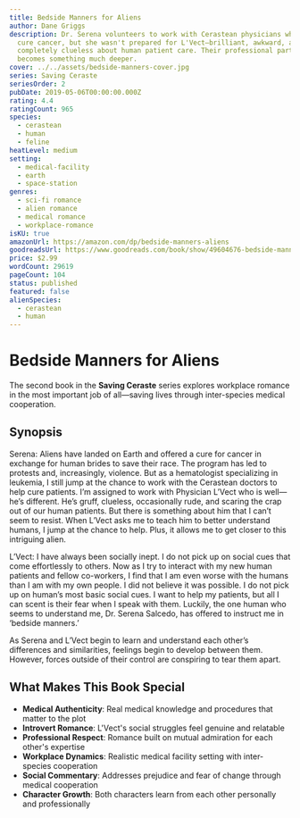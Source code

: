 ```yaml
---
title: Bedside Manners for Aliens
author: Dane Griggs
description: Dr. Serena volunteers to work with Cerastean physicians who can
  cure cancer, but she wasn't prepared for L'Vect—brilliant, awkward, and
  completely clueless about human patient care. Their professional partnership
  becomes something much deeper.
cover: ../../assets/bedside-manners-cover.jpg
series: Saving Ceraste
seriesOrder: 2
pubDate: 2019-05-06T00:00:00.000Z
rating: 4.4
ratingCount: 965
species:
  - cerastean
  - human
  - feline
heatLevel: medium
setting:
  - medical-facility
  - earth
  - space-station
genres:
  - sci-fi romance
  - alien romance
  - medical romance
  - workplace-romance
isKU: true
amazonUrl: https://amazon.com/dp/bedside-manners-aliens
goodreadsUrl: https://www.goodreads.com/book/show/49604676-bedside-manners-for-aliens
price: $2.99
wordCount: 29619
pageCount: 104
status: published
featured: false
alienSpecies:
  - cerastean
  - human
---
```


# Bedside Manners for Aliens

The second book in the **Saving Ceraste** series explores workplace romance in the most important job of all—saving lives through inter-species medical cooperation.

## Synopsis

Serena: Aliens have landed on Earth and offered a cure for cancer in exchange for human brides to save their race. The program has led to protests and, increasingly, violence. But as a hematologist specializing in leukemia, I still jump at the chance to work with the Cerastean doctors to help cure patients. I’m assigned to work with Physician L’Vect who is well—he’s different. He’s gruff, clueless, occasionally rude, and scaring the crap out of our human patients. But there is something about him that I can’t seem to resist. When L’Vect asks me to teach him to better understand humans, I jump at the chance to help. Plus, it allows me to get closer to this intriguing alien.

L’Vect: I have always been socially inept. I do not pick up on social cues that come effortlessly to others. Now as I try to interact with my new human patients and fellow co-workers, I find that I am even worse with the humans than I am with my own people. I did not believe it was possible. I do not pick up on human’s most basic social cues. I want to help my patients, but all I can scent is their fear when I speak with them. Luckily, the one human who seems to understand me, Dr. Serena Salcedo, has offered to instruct me in ‘bedside manners.’

As Serena and L’Vect begin to learn and understand each other’s differences and similarities, feelings begin to develop between them. However, forces outside of their control are conspiring to tear them apart.

## What Makes This Book Special

- **Medical Authenticity**: Real medical knowledge and procedures that matter to the plot
- **Introvert Romance**: L'Vect's social struggles feel genuine and relatable
- **Professional Respect**: Romance built on mutual admiration for each other's expertise
- **Workplace Dynamics**: Realistic medical facility setting with inter-species cooperation
- **Social Commentary**: Addresses prejudice and fear of change through medical cooperation
- **Character Growth**: Both characters learn from each other personally and professionally

